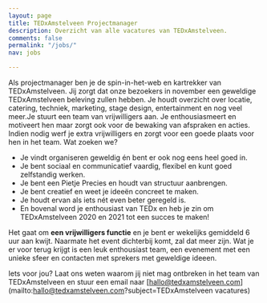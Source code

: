 ```yaml
---
layout: page
title: TEDxAmstelveen Projectmanager
description: Overzicht van alle vacatures van TEDxAmstelveen.
comments: false
permalink: "/jobs/"
nav: jobs

---
```

Als projectmanager ben je de spin-in-het-web en kartrekker van TEDxAmstelveen. Jij zorgt dat onze bezoekers in november een geweldige TEDxAmstelveen beleving zullen hebben. Je houdt overzicht over locatie, catering, techniek, marketing, stage design, entertainment en nog veel meer.Je stuurt een team van vrijwilligers aan. Je enthousiasmeert en motiveert hen maar zorgt ook voor de bewaking van afspraken en acties. Indien nodig werf je extra vrijwilligers en zorgt voor een goede plaats voor hen in het team. Wat zoeken we?

* Je vindt organiseren geweldig én bent er ook nog eens heel goed in.
* Je bent sociaal en communicatief vaardig, flexibel en kunt goed zelfstandig werken.
* Je bent een Pietje Precies en houdt van structuur aanbrengen.
* Je bent creatief en weet je ideeën concreet te maken.
* Je houdt ervan als iets nét even beter geregeld is.
* En bovenal word je enthousiast van TEDx en heb je zin om TEDxAmstelveen 2020 en 2021 tot een succes te maken!

Het gaat om **een vrijwilligers functie** en je bent er wekelijks gemiddeld 6 uur aan kwijt. Naarmate het event dichterbij komt, zal dat meer zijn. Wat je er voor terug krijgt is een leuk enthousiast team, een evenement met een unieke sfeer en contacten met sprekers met geweldige ideeen.

Iets voor jou? Laat ons weten waarom jij niet mag ontbreken in het team van TEDxAmstelveen en stuur een email naar [hallo@tedxamstelveen.com](mailto:hallo@tedxamstelveen.com?subject=TEDxAmstelveen vacatures)